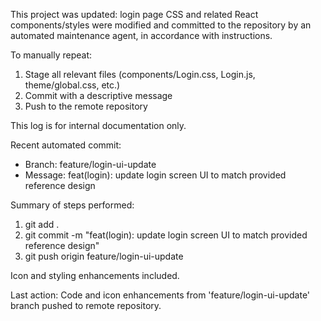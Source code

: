 This project was updated: login page CSS and related React components/styles were modified and committed to the repository by an automated maintenance agent, in accordance with instructions. 

To manually repeat:
1. Stage all relevant files (components/Login.css, Login.js, theme/global.css, etc.)
2. Commit with a descriptive message
3. Push to the remote repository

This log is for internal documentation only.

Recent automated commit:
- Branch: feature/login-ui-update
- Message: feat(login): update login screen UI to match provided reference design

Summary of steps performed:
1. git add .
2. git commit -m "feat(login): update login screen UI to match provided reference design"
3. git push origin feature/login-ui-update

Icon and styling enhancements included.

Last action: Code and icon enhancements from 'feature/login-ui-update' branch pushed to remote repository.
